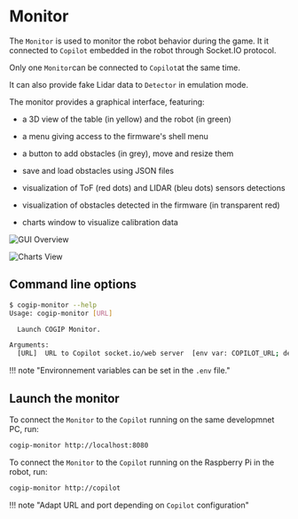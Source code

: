 # Monitor

The `Monitor` is used to monitor the robot behavior during the game.
It it connected to `Copilot` embedded in the robot through Socket.IO protocol.

Only one `Monitor`can be connected to `Copilot`at the same time.

It can also provide fake Lidar data to `Detector` in emulation mode.

The monitor provides a graphical interface, featuring:

  * a 3D view of the table (in yellow) and the robot (in green)

  * a menu giving access to the firmware's shell menu

  * a button to add obstacles (in grey), move and resize them

  * save and load obstacles using JSON files

  * visualization of ToF (red dots) and LIDAR (bleu dots) sensors detections

  * visualization of obstacles detected in the firmware (in transparent red)

  * charts window to visualize calibration data

![GUI Overview](../img/monitor/gui_overview.png)

![Charts View](../img/monitor/charts_view.png)

## Command line options

```bash
$ cogip-monitor --help
Usage: cogip-monitor [URL]

  Launch COGIP Monitor.

Arguments:
  [URL]  URL to Copilot socket.io/web server  [env var: COPILOT_URL; default: http://copilot]
```

!!! note "Environnement variables can be set in the `.env` file."

## Launch the monitor

To connect the `Monitor` to the `Copilot` running on the same developmnet PC, run:

```bash
cogip-monitor http://localhost:8080
```

To connect the `Monitor` to the `Copilot` running on the Raspberry Pi in the robot, run:

```bash
cogip-monitor http://copilot
```

!!! note "Adapt URL and port depending on `Copilot` configuration"
